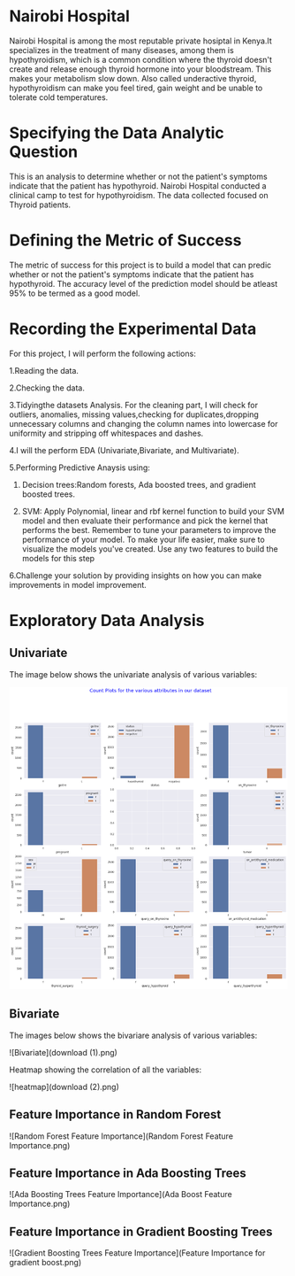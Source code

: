 # Nairobi Hospital
Nairobi Hospital is among the most reputable private hosiptal in Kenya.It specializes in the treatment of many diseases, among them is hypothyroidism, which is a common condition where the thyroid doesn't create and release enough thyroid hormone into your bloodstream. This makes your metabolism slow down. Also called underactive thyroid, hypothyroidism can make you feel tired, gain weight and be unable to tolerate cold temperatures.
# Specifying the Data Analytic Question
This is an analysis to determine whether or not the patient's symptoms indicate that the patient has hypothyroid. Nairobi Hospital conducted a clinical camp to test for hypothyroidism. The data collected focused on Thyroid patients.
# Defining the Metric of Success
The metric of success for this project is to build a model that can predic whether or not the patient's symptoms indicate that the patient has hypothyroid. The accuracy level of the prediction model should be atleast 95% to be termed as a good model.
# Recording the Experimental Data
For this project, I will perform the following actions:

1.Reading the data.

2.Checking the data.

3.Tidyingthe datasets Analysis. For the cleaning part, I will check for outliers, anomalies, missing values,checking for duplicates,dropping unnecessary columns and changing the column names into lowercase for uniformity and stripping off whitespaces and dashes.

4.I will the perform EDA (Univariate,Bivariate, and Multivariate).

5.Performing Predictive Anaysis using:

1. Decision trees:Random forests, Ada boosted trees, and gradient boosted trees.

2. SVM: Apply Polynomial, linear and rbf kernel function to build your SVM model and then evaluate their performance and pick the kernel that performs the best. Remember to tune your parameters to improve the performance of your model. To make your life easier, make sure to visualize the models you've created. Use any two features to build the models for this step
  
6.Challenge your solution by providing insights on how you can make improvements in model improvement.

# Exploratory Data Analysis

## Univariate

The image below shows the univariate analysis of various variables:

![Univariate](download.png)

## Bivariate

The images below shows the bivariare analysis of various variables:

![Bivariate](download (1).png)

Heatmap showing the correlation of all the variables:

![heatmap](download (2).png)

## Feature Importance in Random Forest

![Random Forest Feature Importance](Random Forest Feature Importance.png)

## Feature Importance in Ada Boosting Trees

![Ada Boosting Trees Feature Importance](Ada Boost Feature Importance.png)

## Feature Importance in Gradient Boosting Trees

![Gradient Boosting Trees Feature Importance](Feature Importance for gradient boost.png)
